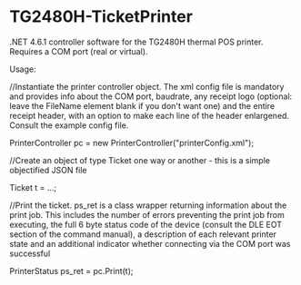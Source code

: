 # TG2480H-TicketPrinter
.NET 4.6.1 controller software for the TG2480H thermal POS printer. Requires a COM port (real or virtual). 

Usage:


//Instantiate the printer controller object. The xml config file is mandatory and provides info about the COM port, baudrate, any receipt logo (optional: leave the FileName element blank if you don't want one) and the entire receipt header, with an option to make each line of the header enlargened. Consult the example config file.

PrinterController pc = new PrinterController("printerConfig.xml");


//Create an object of type Ticket one way or another - this is a simple objectified JSON file

Ticket t = ...;


//Print the ticket. ps_ret is a class wrapper returning information about the print job.
This includes the number of errors preventing the print job from executing, the full 6 byte status code of the device (consult the DLE EOT section of the command manual), a description of each relevant printer state and an additional indicator whether connecting via the COM port was successful


PrinterStatus ps_ret = pc.Print(t);

